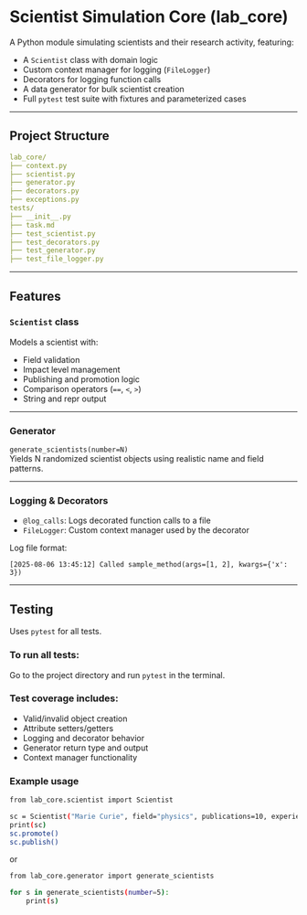 # Scientist Simulation Core (lab_core)

A Python module simulating scientists and their research activity, featuring:

- A `Scientist` class with domain logic
- Custom context manager for logging (`FileLogger`)
- Decorators for logging function calls
- A data generator for bulk scientist creation
- Full `pytest` test suite with fixtures and parameterized cases

---

## Project Structure

```yaml
lab_core/
├── context.py
├── scientist.py
├── generator.py
├── decorators.py
├── exceptions.py
tests/
├── __init__.py
├── task.md
├── test_scientist.py
├── test_decorators.py
├── test_generator.py
├── test_file_logger.py
```

---

## Features

### `Scientist` class

Models a scientist with:

- Field validation
- Impact level management
- Publishing and promotion logic
- Comparison operators (`==`, `<`, `>`)
- String and repr output

---

### Generator

`generate_scientists(number=N)`  
Yields N randomized scientist objects using realistic name and field patterns.

---

### Logging & Decorators

- `@log_calls`: Logs decorated function calls to a file
- `FileLogger`: Custom context manager used by the decorator

Log file format:

```[2025-08-06 13:45:12] Called sample_method(args=[1, 2], kwargs={'x': 3})```

---

## Testing

Uses `pytest` for all tests.

### To run all tests:

Go to the project directory and run `pytest` in the terminal.

### Test coverage includes:

- Valid/invalid object creation 
- Attribute setters/getters
- Logging and decorator behavior
- Generator return type and output
- Context manager functionality

### Example usage

```bash
from lab_core.scientist import Scientist

sc = Scientist("Marie Curie", field="physics", publications=10, experience_years=15)
print(sc)
sc.promote()
sc.publish()
```
or
```bash
from lab_core.generator import generate_scientists

for s in generate_scientists(number=5):
    print(s)
```